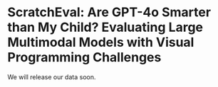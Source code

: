 # ScratchEval: Are GPT-4o Smarter than My Child? Evaluating Large Multimodal Models with Visual Programming Challenges

We will release our data soon.